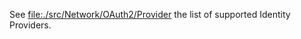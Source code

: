 See [file:./src/Network/OAuth2/Provider](./src/Network/OAuth2/Provider) the list of supported Identity Providers.
